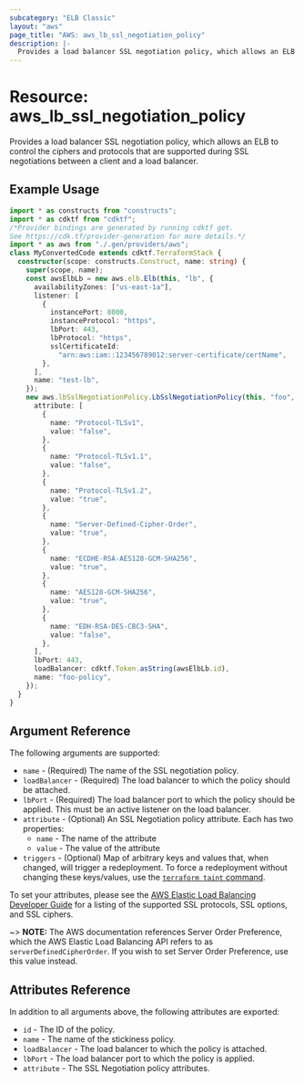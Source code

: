 ```yaml
---
subcategory: "ELB Classic"
layout: "aws"
page_title: "AWS: aws_lb_ssl_negotiation_policy"
description: |-
  Provides a load balancer SSL negotiation policy, which allows an ELB to control which ciphers and protocols are supported during SSL negotiations between a client and a load balancer.
---
```


# Resource: aws_lb_ssl_negotiation_policy

Provides a load balancer SSL negotiation policy, which allows an ELB to control the ciphers and protocols that are supported during SSL negotiations between a client and a load balancer.

## Example Usage

```typescript
import * as constructs from "constructs";
import * as cdktf from "cdktf";
/*Provider bindings are generated by running cdktf get.
See https://cdk.tf/provider-generation for more details.*/
import * as aws from "./.gen/providers/aws";
class MyConvertedCode extends cdktf.TerraformStack {
  constructor(scope: constructs.Construct, name: string) {
    super(scope, name);
    const awsElbLb = new aws.elb.Elb(this, "lb", {
      availabilityZones: ["us-east-1a"],
      listener: [
        {
          instancePort: 8000,
          instanceProtocol: "https",
          lbPort: 443,
          lbProtocol: "https",
          sslCertificateId:
            "arn:aws:iam::123456789012:server-certificate/certName",
        },
      ],
      name: "test-lb",
    });
    new aws.lbSslNegotiationPolicy.LbSslNegotiationPolicy(this, "foo", {
      attribute: [
        {
          name: "Protocol-TLSv1",
          value: "false",
        },
        {
          name: "Protocol-TLSv1.1",
          value: "false",
        },
        {
          name: "Protocol-TLSv1.2",
          value: "true",
        },
        {
          name: "Server-Defined-Cipher-Order",
          value: "true",
        },
        {
          name: "ECDHE-RSA-AES128-GCM-SHA256",
          value: "true",
        },
        {
          name: "AES128-GCM-SHA256",
          value: "true",
        },
        {
          name: "EDH-RSA-DES-CBC3-SHA",
          value: "false",
        },
      ],
      lbPort: 443,
      loadBalancer: cdktf.Token.asString(awsElbLb.id),
      name: "foo-policy",
    });
  }
}

```

## Argument Reference

The following arguments are supported:

* `name` - (Required) The name of the SSL negotiation policy.
* `loadBalancer` - (Required) The load balancer to which the policy
  should be attached.
* `lbPort` - (Required) The load balancer port to which the policy
  should be applied. This must be an active listener on the load
balancer.
* `attribute` - (Optional) An SSL Negotiation policy attribute. Each has two properties:
    * `name` - The name of the attribute
    * `value` - The value of the attribute
* `triggers` - (Optional) Map of arbitrary keys and values that, when changed, will trigger a redeployment. To force a redeployment without changing these keys/values, use the [`terraform taint` command](https://www.terraform.io/docs/commands/taint.html).

To set your attributes, please see the [AWS Elastic Load Balancing Developer Guide](http://docs.aws.amazon.com/ElasticLoadBalancing/latest/DeveloperGuide/elb-security-policy-table.html) for a listing of the supported SSL protocols, SSL options, and SSL ciphers.

~> **NOTE:** The AWS documentation references Server Order Preference, which the AWS Elastic Load Balancing API refers to as `serverDefinedCipherOrder`. If you wish to set Server Order Preference, use this value instead.

## Attributes Reference

In addition to all arguments above, the following attributes are exported:

* `id` - The ID of the policy.
* `name` - The name of the stickiness policy.
* `loadBalancer` - The load balancer to which the policy is attached.
* `lbPort` - The load balancer port to which the policy is applied.
* `attribute` - The SSL Negotiation policy attributes.

<!-- cache-key: cdktf-0.17.0-pre.15 input-f21cefa509d5da3c4aad8262777201d6197e4df09247a2d7ad867e7247539d86 -->